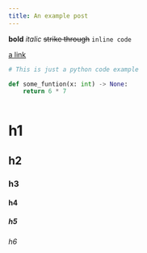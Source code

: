 ```yaml
---
title: An example post
---
```


**bold** _italic_ ~~strike through~~ `inline code`

[a link](https://google.com)

```python
# This is just a python code example

def some_funtion(x: int) -> None:
    return 6 * 7
```

```

```

# h1

## h2

### h3

#### h4

##### h5

###### h6
